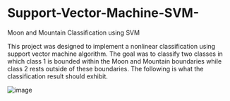 # Support-Vector-Machine-SVM-
Moon and Mountain Classification using SVM

This project was designed to implement a nonlinear classification using support vector machine algorithm. The goal was to classify two classes in which class 1 is bounded within the Moon and Mountain boundaries while class 2 rests outside of these boundaries. The following is what the classification result should exhibit.



![image](https://user-images.githubusercontent.com/32316270/45659888-1b556780-babc-11e8-9403-a8f13f20f6dc.png)

